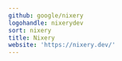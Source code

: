 ```yaml
---
github: google/nixery
logohandle: nixerydev
sort: nixery
title: Nixery
website: 'https://nixery.dev/'
---
```

